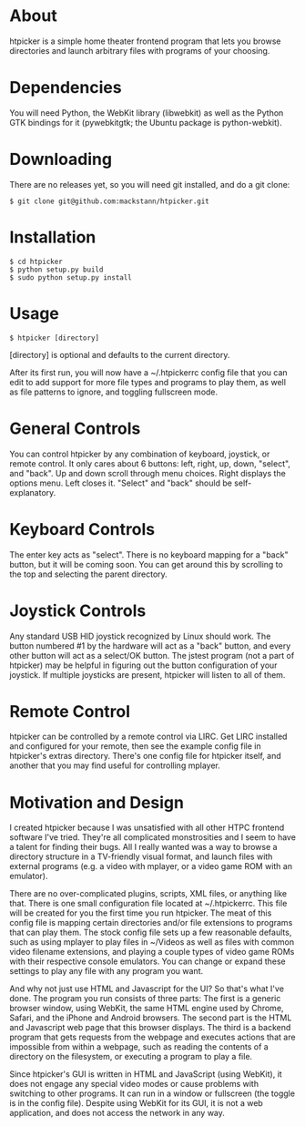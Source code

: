 About
=====

htpicker is a simple home theater frontend program that lets you browse
directories and launch arbitrary files with programs of your choosing.

Dependencies
============

You will need Python, the WebKit library (libwebkit) as well as the Python GTK
bindings for it (pywebkitgtk; the Ubuntu package is python-webkit).

Downloading
===========

There are no releases yet, so you will need git installed, and do a git clone:

    $ git clone git@github.com:mackstann/htpicker.git

Installation
============

    $ cd htpicker
    $ python setup.py build
    $ sudo python setup.py install

Usage
=====

    $ htpicker [directory]

[directory] is optional and defaults to the current directory.

After its first run, you will now have a ~/.htpickerrc config file that you can
edit to add support for more file types and programs to play them, as well as
file patterns to ignore, and toggling fullscreen mode.

General Controls
================

You can control htpicker by any combination of keyboard, joystick, or remote
control.  It only cares about 6 buttons: left, right, up, down, "select", and
"back".  Up and down scroll through menu choices.  Right displays the options
menu.  Left closes it.  "Select" and "back" should be self-explanatory.

Keyboard Controls
=================

The enter key acts as "select".  There is no keyboard mapping for a "back"
button, but it will be coming soon.  You can get around this by scrolling to
the top and selecting the parent directory.

Joystick Controls
=================

Any standard USB HID joystick recognized by Linux should work.  The button
numbered #1 by the hardware will act as a "back" button, and every other button
will act as a select/OK button.  The jstest program (not a part of htpicker)
may be helpful in figuring out the button configuration of your joystick.  If
multiple joysticks are present, htpicker will listen to all of them.

Remote Control
==============

htpicker can be controlled by a remote control via LIRC.  Get LIRC installed
and configured for your remote, then see the example config file in htpicker's
extras directory.  There's one config file for htpicker itself, and another
that you may find useful for controlling mplayer.

Motivation and Design
=====================

I created htpicker because I was unsatisfied with all other HTPC frontend
software I've tried.  They're all complicated monstrosities and I seem to
have a talent for finding their bugs.  All I really wanted was a way to browse
a directory structure in a TV-friendly visual format, and launch files with
external programs (e.g. a video with mplayer, or a video game ROM with an
emulator).

There are no over-complicated plugins, scripts, XML files, or anything like
that.  There is one small configuration file located at ~/.htpickerrc.  This
file will be created for you the first time you run htpicker.  The meat of this
config file is mapping certain directories and/or file extensions to programs
that can play them.  The stock config file sets up a few reasonable defaults,
such as using mplayer to play files in ~/Videos as well as files with common
video filename extensions, and playing a couple types of video game ROMs with
their respective console emulators.  You can change or expand these settings to
play any file with any program you want.

And why not just use HTML and Javascript for the UI?  So that's what I've done.
The program you run consists of three parts:  The first is a generic browser
window, using WebKit, the same HTML engine used by Chrome, Safari, and the
iPhone and Android browsers.  The second part is the HTML and Javascript web
page that this browser displays.  The third is a backend program that gets
requests from the webpage and executes actions that are impossible from within
a webpage, such as reading the contents of a directory on the filesystem, or
executing a program to play a file.

Since htpicker's GUI is written in HTML and JavaScript (using WebKit), it does
not engage any special video modes or cause problems with switching to other
programs. It can run in a window or fullscreen (the toggle is in the config
file). Despite using WebKit for its GUI, it is not a web application, and does
not access the network in any way.

